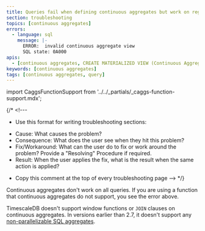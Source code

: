 ```yaml
---
title: Queries fail when defining continuous aggregates but work on regular tables
section: troubleshooting
topics: [continuous aggregates]
errors:
  - language: sql
    message: |-
      ERROR:  invalid continuous aggregate view
      SQL state: 0A000
apis:
  - [continuous aggregates, CREATE MATERIALIZED VIEW (Continuous Aggregate)]
keywords: [continuous aggregates]
tags: [continuous aggregates, query]
---
```


import CaggsFunctionSupport from '../../_partials/_caggs-function-support.mdx';

{/* <!---
* Use this format for writing troubleshooting sections:
 - Cause: What causes the problem?
 - Consequence: What does the user see when they hit this problem?
 - Fix/Workaround: What can the user do to fix or work around the problem? Provide a "Resolving" Procedure if required.
 - Result: When the user applies the fix, what is the result when the same action is applied?
* Copy this comment at the top of every troubleshooting page
--> */}

Continuous aggregates don't work on all queries. If you are using a function
that continuous aggregates do not support, you see the error above.

TimescaleDB doesn't support window functions or `JOIN` clauses on continuous
aggregates. In versions earlier than 2.7, it doesn't support any
[non-parallelizable SQL aggregates][postgres-parallel-agg].

<CaggsFunctionSupport />

[postgres-parallel-agg]: https://www.postgresql.org/docs/current/parallel-plans.html#PARALLEL-AGGREGATION
